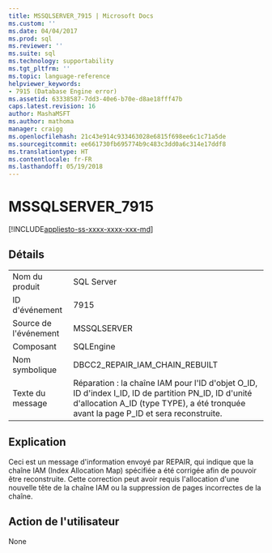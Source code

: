 ```yaml
---
title: MSSQLSERVER_7915 | Microsoft Docs
ms.custom: ''
ms.date: 04/04/2017
ms.prod: sql
ms.reviewer: ''
ms.suite: sql
ms.technology: supportability
ms.tgt_pltfrm: ''
ms.topic: language-reference
helpviewer_keywords:
- 7915 (Database Engine error)
ms.assetid: 63338587-7dd3-40e6-b70e-d8ae18fff47b
caps.latest.revision: 16
author: MashaMSFT
ms.author: mathoma
manager: craigg
ms.openlocfilehash: 21c43e914c933463028e6815f698ee6c1c71a5de
ms.sourcegitcommit: ee661730fb695774b9c483c3dd0a6c314e17ddf8
ms.translationtype: HT
ms.contentlocale: fr-FR
ms.lasthandoff: 05/19/2018
---
```

# <a name="mssqlserver7915"></a>MSSQLSERVER_7915
[!INCLUDE[appliesto-ss-xxxx-xxxx-xxx-md](../../includes/appliesto-ss-xxxx-xxxx-xxx-md.md)]
  
## <a name="details"></a>Détails  
  
|||  
|-|-|  
|Nom du produit|SQL Server|  
|ID d'événement|7915|  
|Source de l'événement|MSSQLSERVER|  
|Composant|SQLEngine|  
|Nom symbolique|DBCC2_REPAIR_IAM_CHAIN_REBUILT|  
|Texte du message|Réparation : la chaîne IAM pour l'ID d'objet O_ID, ID d'index I_ID, ID de partition PN_ID, ID d'unité d'allocation A_ID (type TYPE), a été tronquée avant la page P_ID et sera reconstruite.|  
  
## <a name="explanation"></a>Explication  
Ceci est un message d'information envoyé par REPAIR, qui indique que la chaîne IAM (Index Allocation Map) spécifiée a été corrigée afin de pouvoir être reconstruite. Cette correction peut avoir requis l'allocation d'une nouvelle tête de la chaîne IAM ou la suppression de pages incorrectes de la chaîne.  
  
## <a name="user-action"></a>Action de l'utilisateur  
None  
  
